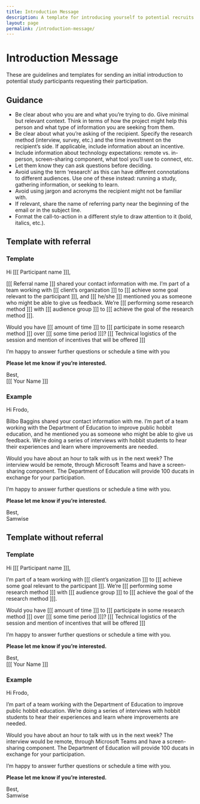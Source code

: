 ```yaml
---
title: Introduction Message
description: A template for introducing yourself to potential recruits and requesting their participation.
layout: page
permalink: /introduction-message/
---
```


# Introduction Message
These are guidelines and templates for sending an initial introduction to potential study participants requesting their participation.

## Guidance
* Be clear about who you are and what you’re trying to do. Give minimal but relevant context. Think in terms of how the project might help this person and what type of information you are seeking from them.
* Be clear about what you’re asking of the recipient. Specify the research method (interview, survey, etc.) and the time investment on the recipient’s side. If applicable, include information about an incentive.
* Include information about technology expectations: remote vs. in-person, screen-sharing component, what tool you’ll use to connect, etc.
* Let them know they can ask questions before deciding.
* Avoid using the term ‘research’ as this can have different connotations to different audiences. Use one of these instead: running a study, gathering information, or seeking to learn.
* Avoid using jargon and acronyms the recipient might not be familiar with.
* If relevant, share the name of referring party near the beginning of the email or in the subject line.
* Format the call-to-action in a different style to draw attention to it (bold, italics, etc.).

## Template with referral

### **Template**

Hi [[[ Participant name ]]],

[[[ Referral name ]]] shared your contact information with me. I’m part of a team working with [[[ client’s organization ]]] to [[[ achieve some goal relevant to the participant ]]], and [[[ he/she ]]] mentioned you as someone who might be able to give us feedback. We’re [[[ performing some research method ]]] with [[[ audience group ]]] to [[[ achieve the goal of the research method ]]].

Would you have [[[ amount of time ]]] to [[[ participate in some research method ]]] over [[[ some time period ]]]? [[[ Technical logistics of the session and mention of incentives that will be offered ]]]

I’m happy to answer further questions or schedule a time with you

**Please let me know if you’re interested.**

Best,<br>
[[[ Your Name ]]]

### **Example**

Hi Frodo,

Bilbo Baggins shared your contact information with me. I’m part of a team working with the Department of Education to improve public hobbit education, and he mentioned you as someone who might be able to give us feedback. We’re doing a series of interviews with hobbit students to hear their experiences and learn where improvements are needed.

Would you have about an hour to talk with us in the next week? The interview would be remote, through Microsoft Teams and have a screen-sharing component. The Department of Education will provide 100 ducats in exchange for your participation.

I’m happy to answer further questions or schedule a time with you.

**Please let me know if you’re interested.**

Best,<br>
Samwise

## Template without referral

### **Template**

Hi [[[ Participant name ]]],

I’m part of a team working with [[[ client’s organization ]]] to [[[ achieve some goal relevant to the participant ]]]. We’re [[[ performing some research method ]]] with [[[ audience group ]]] to [[[ achieve the goal of the research method ]]].

Would you have [[[ amount of time ]]] to [[[ participate in some research method ]]] over [[[ some time period ]]]? [[[ Technical logistics of the session and mention of incentives that will be offered ]]]

I’m happy to answer further questions or schedule a time with you.

**Please let me know if you’re interested.**

Best,<br>
[[[ Your Name ]]]

### **Example**

Hi Frodo,

I’m part of a team working with the Department of Education to improve public hobbit education. We’re doing a series of interviews with hobbit students to hear their experiences and learn where improvements are needed.

Would you have about an hour to talk with us in the next week? The interview would be remote, through Microsoft Teams and have a screen-sharing component. The Department of Education will provide 100 ducats in exchange for your participation.

I’m happy to answer further questions or schedule a time with you.

**Please let me know if you’re interested.**

Best,<br>
Samwise